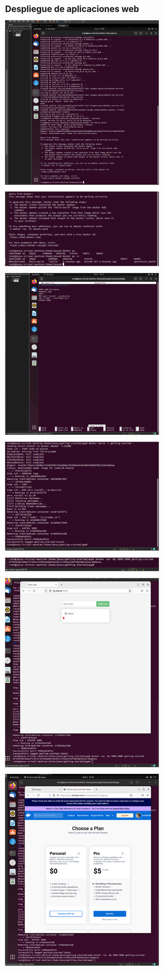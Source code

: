 # Despliegue de aplicaciones web

#### ![Image](https://github.com/JesusFernandez1/PracticaDocker/blob/main/Docker/actividad2/Captura%20de%20pantalla%20(199).png)

#### ![Image](https://github.com/JesusFernandez1/PracticaDocker/blob/main/Docker/actividad2/Captura%20de%20pantalla%20(200).png)

#### ![Image](https://github.com/JesusFernandez1/PracticaDocker/blob/main/Docker/actividad2/Captura%20de%20pantalla%20(201).png)

#### ![Image](https://github.com/JesusFernandez1/PracticaDocker/blob/main/Docker/actividad2/Captura%20de%20pantalla%20(202).png)

#### ![Image](https://github.com/JesusFernandez1/PracticaDocker/blob/main/Docker/actividad2/Captura%20de%20pantalla%20(203).png)

#### ![Image](https://github.com/JesusFernandez1/PracticaDocker/blob/main/Docker/actividad2/Captura%20de%20pantalla%20(204).png)

#### ![Image](https://github.com/JesusFernandez1/PracticaDocker/blob/main/Docker/actividad2/Captura%20de%20pantalla%20(205).png)
